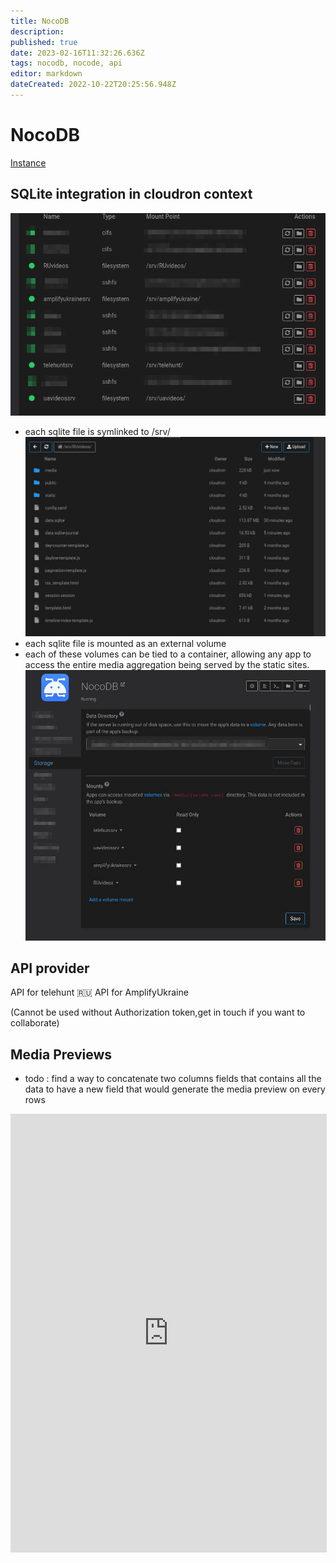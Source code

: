 ```yaml
---
title: NocoDB
description: 
published: true
date: 2023-02-16T11:32:26.636Z
tags: nocodb, nocode, api
editor: markdown
dateCreated: 2022-10-22T20:25:56.948Z
---
```


# NocoDB
[Instance ](https://nocodb.osintukraine.com/dashboard/)

## SQLite integration in cloudron context
![sqlitemount.png](/sqlitemount.png)
- each sqlite file is symlinked to /srv/
![2022-10-23_15-34.jpg](/2022-10-23_15-34.jpg)
- each sqlite file is mounted as an external volume
- each of these volumes can be tied to a container, allowing any app to access the entire media aggregation being served by the static sites. 
![2022-10-23_15-37.jpg](/2022-10-23_15-37.jpg)

## API provider
API for telehunt 🇷🇺
API for AmplifyUkraine 

(Cannot be used without Authorization token,get in touch if you want to collaborate) 


## Media Previews

- todo : find a way to concatenate two columns fields that contains all the data to have a new field that would generate the media preview on every rows

<iframe
class="nc-embed"
src="https://nocodb.osintukraine.com/dashboard/#/base/feaeed25-434c-46ee-b1dc-64e24422d002?embed"
frameborder="0"
width="100%"
height="700"
style="background: transparent; border: 1px solid #ddd"></iframe>